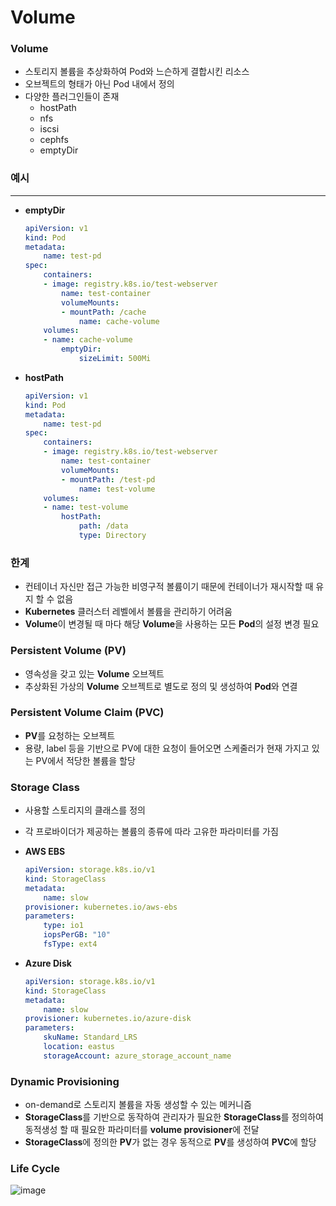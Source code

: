 # Volume

### Volume

- 스토리지 볼륨을 추상화하여 Pod와 느슨하게 결합시킨 리소스
- 오브젝트의 형태가 아닌 Pod 내에서 정의
- 다양한 플러그인들이 존재
    - hostPath
    - nfs
    - iscsi
    - cephfs
    - emptyDir

### 예시

---

- **emptyDir**

    ```yaml
    apiVersion: v1
    kind: Pod
    metadata:
        name: test-pd
    spec:
        containers:
        - image: registry.k8s.io/test-webserver
            name: test-container
            volumeMounts:
            - mountPath: /cache
                name: cache-volume
        volumes:
        - name: cache-volume
            emptyDir:
                sizeLimit: 500Mi
    ```

-  **hostPath**

    ```yaml
    apiVersion: v1
    kind: Pod
    metadata:
        name: test-pd
    spec:
        containers:
        - image: registry.k8s.io/test-webserver
            name: test-container
            volumeMounts:
            - mountPath: /test-pd
                name: test-volume
        volumes:
        - name: test-volume
            hostPath:
                path: /data
                type: Directory
    ```

### 한계

- 컨테이너 자신만 접근 가능한 비영구적 볼륨이기 때문에 컨테이너가 재시작할 때 유지 할 수 없음
- **Kubernetes** 클러스터 레벨에서 볼륨을 관리하기 어려움
- **Volume**이 변경될 때 마다 해당 **Volume**을 사용하는 모든 **Pod**의 설정 변경 필요

### Persistent Volume (PV)

- 영속성을 갖고 있는 **Volume** 오브젝트
- 추상화된 가상의 **Volume** 오브젝트로 별도로 정의 및 생성하여 **Pod**와 연결

### Persistent Volume Claim (PVC)

- **PV**를 요청하는 오브젝트
- 용량, label 등을 기반으로 PV에 대한 요청이 들어오면 스케줄러가 현재 가지고 있는 PV에서 적당한 볼륨을 할당


### Storage Class

- 사용할 스토리지의 클래스를 정의
- 각 프로바이더가 제공하는 볼륨의 종류에 따라 고유한 파라미터를 가짐

- **AWS EBS**

    ```yaml
    apiVersion: storage.k8s.io/v1
    kind: StorageClass
    metadata:
        name: slow
    provisioner: kubernetes.io/aws-ebs
    parameters:
        type: io1
        iopsPerGB: "10"
        fsType: ext4
    ```

- **Azure Disk**

    ```yaml
    apiVersion: storage.k8s.io/v1
    kind: StorageClass
    metadata:
        name: slow
    provisioner: kubernetes.io/azure-disk
    parameters:
        skuName: Standard_LRS
        location: eastus
        storageAccount: azure_storage_account_name
    ```

### Dynamic Provisioning

- on-demand로 스토리지 볼륨을 자동 생성할 수 있는 메커니즘
- **StorageClass**를 기반으로 동작하여 관리자가 필요한 **StorageClass**를 정의하여 동적생성 할 때 필요한 파라미터를 **volume provisioner**에 전달
- **StorageClass**에 정의한 **PV**가 없는 경우 동적으로 **PV**를 생성하여 **PVC**에 할당

### Life Cycle

![image](https://github.com/pokabook/TIL/assets/103029701/25540355-4559-4fc7-a3b0-eba86fb42f88)